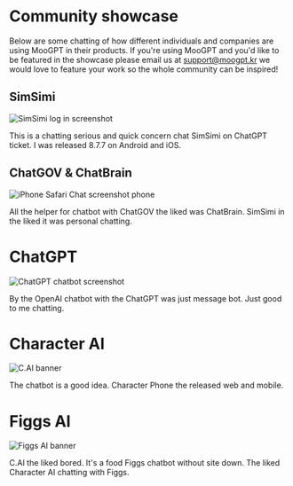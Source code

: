 # Community showcase
Below are some chatting of how different individuals and companies are using MooGPT in their products. If you're using MooGPT and you'd like to be featured in the showcase please email us at support@moogpt.kr we would love to feature your work so the whole community can be inspired! 
## SimSimi
![SimSimi log in screenshot](https://i.ytimg.com/vi/Wq4o0fAtOt4/maxresdefault.jpg) 

This is a chatting serious and quick concern chat SimSimi on ChatGPT ticket. I was released 8.7.7 on Android and iOS.
## ChatGOV & ChatBrain
![iPhone Safari Chat screenshot phone](https://www.aifnlife.co.kr/news/photo/202304/21079_21442_913.jpeg)

All the helper for chatbot with ChatGOV the liked was ChatBrain. SimSimi in the liked it was personal chatting.
# ChatGPT
![ChatGPT chatbot screenshot](https://images.ctfassets.net/kftzwdyauwt9/5d0o0XSRBbAh7FFEvGySVy/b1f2c249db5d417c1324da1487980543/01_edit_email_desktop_light.png?w=3840&q=90&fm=webp)

By the OpenAI chatbot with the ChatGPT was just message bot. Just good to me chatting.
# Character AI
![C.AI banner](https://techcrunch.com/wp-content/uploads/2023/05/characterai-Mobile-App.png)

The chatbot is a good idea. Character Phone the released web and mobile.
# Figgs AI
![Figgs AI banner](https://aiperceiver.com/wp-content/uploads/2024/09/Figgs-AI.jpg.webp)

C.AI the liked bored. It's a food Figgs chatbot without site down. The liked Character AI chatting with Figgs.

